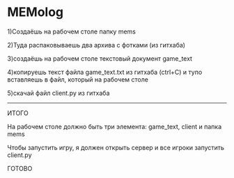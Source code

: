 # MEMolog
1)Создаёшь на рабочем столе папку mems

2)Туда распаковываешь два архива с фотками (из гитхаба)

3)создаёшь на рабочем столе текстовый документ game_text

4)копируешь текст файла game_text.txt из гитхаба (ctrl+C) и тупо вставляешь в файл, который на рабочем столе

5)скачай файл client.py из гитхаба

---------------------
ИТОГО 

На рабочем столе должно быть три элемента: game_text, client и папка mems

Чтобы запустить игру, я должен открыть сервер и все игроки запустить client.py

ГОТОВО
